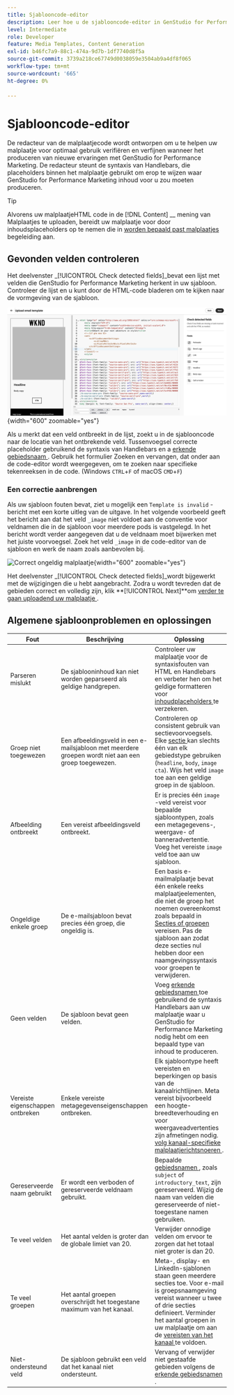 ```yaml
---
title: Sjablooncode-editor
description: Leer hoe u de sjablooncode-editor in GenStudio for Performance Marketing kunt gebruiken.
level: Intermediate
role: Developer
feature: Media Templates, Content Generation
exl-id: b46fc7a9-88c1-474a-9d7b-1df7740d8f5a
source-git-commit: 3739a218ce67749d0038059e3504ab9a4df8f065
workflow-type: tm+mt
source-wordcount: '665'
ht-degree: 0%

---
```


# Sjablooncode-editor

De redacteur van de malplaatjecode wordt ontworpen om u te helpen uw malplaatje voor optimaal gebruik verifiëren en verfijnen wanneer het produceren van nieuwe ervaringen met GenStudio for Performance Marketing. De redacteur steunt de syntaxis van Handlebars, die placeholders binnen het malplaatje gebruikt om erop te wijzen waar GenStudio for Performance Marketing inhoud voor u zou moeten produceren.

>[!TIP]
>
>Alvorens uw malplaatjeHTML code in de [!DNL Content] __ mening van Malplaatjes te uploaden, bereidt uw malplaatje voor door inhoudsplaceholders op te nemen die in [ worden bepaald past malplaatjes ](customize-template.md) begeleiding aan.

## Gevonden velden controleren

Het deelvenster _[!UICONTROL Check detected fields]_bevat een lijst met velden die GenStudio for Performance Marketing herkent in uw sjabloon. Controleer de lijst en u kunt door de HTML-code bladeren om te kijken naar de vormgeving van de sjabloon.

![ de redacteursmening van de Code ](/help/assets/template-detected-fields.png " Controle ontdekte gebieden "){width="600" zoomable="yes"}

Als u merkt dat een veld ontbreekt in de lijst, zoekt u in de sjablooncode naar de locatie van het ontbrekende veld. Tussenvoegsel correcte placeholder gebruikend de syntaxis van Handlebars en a [ erkende gebiedsnaam ](/help/user-guide/content/customize-template.md#recognized-field-names). Gebruik het formulier Zoeken en vervangen, dat onder aan de code-editor wordt weergegeven, om te zoeken naar specifieke tekenreeksen in de code. (Windows `CTRL`+`F` of macOS `CMD`+`F`)

### Een correctie aanbrengen

Als uw sjabloon fouten bevat, ziet u mogelijk een `Template is invalid` -bericht met een korte uitleg van de uitgave. In het volgende voorbeeld geeft het bericht aan dat het veld `_image` niet voldoet aan de conventie voor veldnamen die in de sjabloon voor meerdere pods is vastgelegd. In het bericht wordt verder aangegeven dat u de veldnaam moet bijwerken met het juiste voorvoegsel. Zoek het veld `_image` in de code-editor van de sjabloon en werk de naam zoals aanbevolen bij.

![ Correct ongeldig malplaatje ](/help/assets/animation/template-code-editor.gif){width="600" zoomable="yes"}

Het deelvenster _[!UICONTROL Check detected fields]_wordt bijgewerkt met de wijzigingen die u hebt aangebracht. Zodra u wordt tevreden dat de gebieden correct en volledig zijn, klik **[!UICONTROL Next]**om [ verder te gaan uploadend uw malplaatje ](/help/user-guide/content/use-templates.md#add-a-template).

## Algemene sjabloonproblemen en oplossingen

| **Fout** | **Beschrijving** | **Oplossing** |
|-----------------------------|---------------------------------------------------------------------------------|-----------------------------------------------------------------------------------------------|
| Parseren mislukt | De sjablooninhoud kan niet worden geparseerd als geldige handgrepen. | Controleer uw malplaatje voor de syntaxisfouten van HTML en Handlebars en verbeter hen om het geldige formatteren voor [ inhoudplaceholders ](/help/user-guide/content/customize-template.md#content-placeholders) te verzekeren. |
| Groep niet toegewezen | Een afbeeldingsveld in een e-mailsjabloon met meerdere groepen wordt niet aan een groep toegewezen. | Controleren op consistent gebruik van sectievoorvoegsels. Elke [ sectie ](/help/user-guide/content/customize-template.md#sections-or-groups) kan slechts één van elk gebiedstype gebruiken (`headline`, `body`, `image` `cta`). Wijs het veld `image` toe aan een geldige groep in de sjabloon. |
| Afbeelding ontbreekt | Een vereist afbeeldingsveld ontbreekt. | Er is precies één `image` -veld vereist voor bepaalde sjabloontypen, zoals een metagegevens-, weergave- of banneradvertentie. Voeg het vereiste `image` veld toe aan uw sjabloon. |
| Ongeldige enkele groep | De e-mailsjabloon bevat precies één groep, die ongeldig is. | Een basis e-mailmalplaatje bevat één enkele reeks malplaatjeelementen, die niet de groep het noemen overeenkomst zoals bepaald in [ Secties of groepen ](/help/user-guide/content/customize-template.md#sections-or-groups) vereisen. Pas de sjabloon aan zodat deze secties nul hebben door een naamgevingssyntaxis voor groepen te verwijderen. |
| Geen velden | De sjabloon bevat geen velden. | Voeg [ erkende gebiedsnamen ](/help/user-guide/content/customize-template.md#recognized-field-names) toe gebruikend de syntaxis Handlebars aan uw malplaatje waar u GenStudio for Performance Marketing nodig hebt om een bepaald type van inhoud te produceren. |
| Vereiste eigenschappen ontbreken | Enkele vereiste metagegevenseigenschappen ontbreken. | Elk sjabloontype heeft vereisten en beperkingen op basis van de kanaalrichtlijnen. Meta vereist bijvoorbeeld een hoogte-breedteverhouding en voor weergaveadvertenties zijn afmetingen nodig. [ volg kanaal-specifieke malplaatjerichtsnoeren ](/help/user-guide/content/best-practices-for-templates.md#follow-channel-specific-template-guidelines). |
| Gereserveerde naam gebruikt | Er wordt een verboden of gereserveerde veldnaam gebruikt. | Bepaalde [ gebiedsnamen ](/help/user-guide/content/customize-template.md#recognized-field-names), zoals `subject` of `introductory_text`, zijn gereserveerd. Wijzig de naam van velden die gereserveerde of niet-toegestane namen gebruiken. |
| Te veel velden | Het aantal velden is groter dan de globale limiet van 20. | Verwijder onnodige velden om ervoor te zorgen dat het totaal niet groter is dan 20. |
| Te veel groepen | Het aantal groepen overschrijdt het toegestane maximum van het kanaal. | Meta-, display- en LinkedIn-sjablonen staan geen meerdere secties toe. Voor e-mail is groepsnaamgeving vereist wanneer u twee of drie secties definieert. Verminder het aantal groepen in uw malplaatje om aan de [ vereisten van het kanaal ](/help/user-guide/content/best-practices-for-templates.md#follow-channel-specific-template-guidelines) te voldoen. |
| Niet-ondersteund veld | De sjabloon gebruikt een veld dat het kanaal niet ondersteunt. | Vervang of verwijder niet gestaafde gebieden volgens de [ erkende gebiedsnamen ](/help/user-guide/content/customize-template.md#recognized-field-names). |
